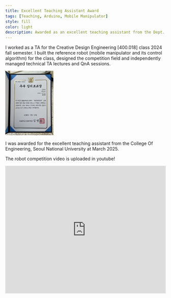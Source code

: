 ```yaml
---
title: Excellent Teaching Assistant Award
tags: [Teaching, Arduino, Mobile Manipulator]
style: fill
color: light
description: Awarded as an excellent teaching assistant from the Dept. of Mechanical Engineering, Seoul National University.
---
```


I worked as a TA for the Creative Design Engineering [400.018] class 2024 fall semester.
I built the reference robot (mobile manipulator and its control algorithm) for the class, designed the competition field and independently managed technical TA lectures and QnA sessions.


<img src="/assets/img/ta_award.jpg" alt="TA Award" style="width:30%;">

I was awarded for the excellent teaching assistant from the College Of Engineering, Seoul National University at March 2025.

The robot competition video is uploaded in youtube!
<iframe width="100%" height="400" src="https://www.youtube.com/embed/3DeRS-AGgY8" frameborder="0" allowfullscreen></iframe>